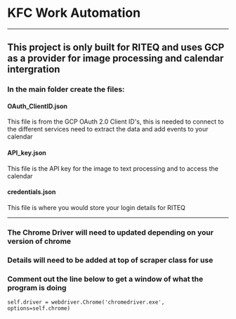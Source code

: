 # KFC Work Automation

---

## This project is only built for RITEQ and uses GCP as a provider for image processing and calendar intergration

### In the main folder create the files:

#### OAuth_ClientID.json

This file is from the GCP OAuth 2.0 Client ID's, this is needed to connect 
to the different services need to extract the data and add events to your calendar 

#### API_key.json

This file is the API key for the image to text processing and to access the calendar

#### credentials.json

This file is where you would store your login details for RITEQ

---

### The Chrome Driver will need to updated depending on your version of chrome

### Details will need to be added at top of scraper class for use

### Comment out the line below to get a window of what the program is doing
    self.driver = webdriver.Chrome('chromedriver.exe', options=self.chrome)

